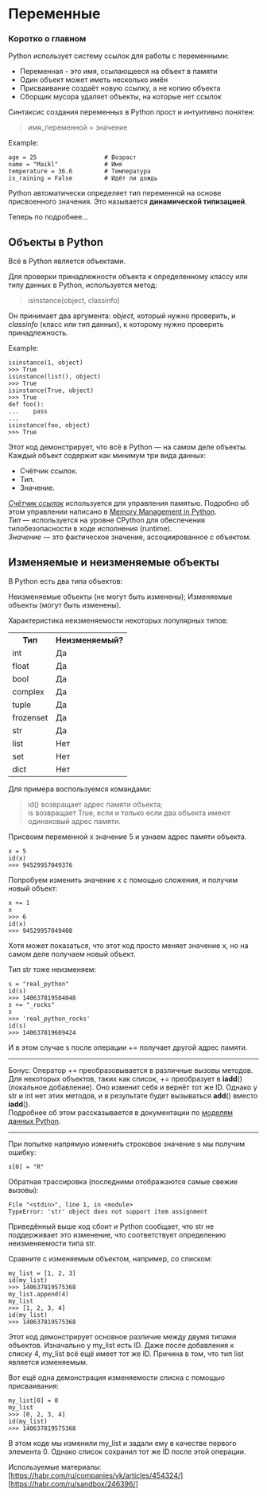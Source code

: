 # Переменные
### Коротко о главном
Python использует систему ссылок для работы с переменными:

- Переменная - это имя, ссылающееся на объект в памяти
- Один объект может иметь несколько имён
- Присваивание создаёт новую ссылку, а не копию объекта
- Сборщик мусора удаляет объекты, на которые нет ссылок

Синтаксис создания переменных в Python прост и интуитивно понятен:  

> имя_переменной = значение  

Example:  

    age = 25                   # Возраст  
    name = "Maikl"             # Имя  
    temperature = 36.6         # Температура  
    is_raining = False         # Идёт ли дождь  

Python автоматически определяет тип переменной на основе присвоенного значения. Это называется **динамической типизацией**.

Теперь по подробнее...

## Объекты в Python
Всё в Python является объектами.

Для проверки принадлежности объекта к определенному классу или типу данных в Python, используется метод: 

> isinstance(object, classinfo)

Он принимает два аргумента: *object*, который нужно проверить, и *classinfo* (класс или тип данных), к которому нужно проверить принадлежность.  

Example:

    isinstance(1, object)
    >>> True
    isinstance(list(), object)
    >>> True
    isinstance(True, object)
    >>> True
    def foo():
    ...    pass
    ...
    isinstance(foo, object)
    >>> True

Этот код демонстрирует, что всё в Python — на самом деле объекты. Каждый объект содержит как минимум три вида данных:

- Счётчик ссылок.
- Тип.
- Значение.

[*Счётчик ссылок*](https://docs.python.org/3/library/sys.html#sys.getrefcount) используется для управления памятью. Подробно об этом управлении написано в [Memory Management in Python](https://realpython.com/python-memory-management/).  
*Тип* — используется на уровне CPython для обеспечения типобезопасности в ходе исполнения (runtime).  
*Значение* — это фактическое значение, ассоциированное с объектом.

## Изменяемые и неизменяемые объекты

В Python есть два типа объектов:

Неизменяемые объекты (не могут быть изменены);
Изменяемые объекты (могут быть изменены).

Характеристика неизменяемости некоторых популярных типов:
<table>
  <tr>
    <th>Тип</th>
    <th>Неизменяемый?</th>
  </tr>
  <tr>
    <td>int</td>
    <td>Да</td>
  </tr>
  <tr>
    <td>float</td>
    <td>Да</td>
  </tr>
  <tr>
    <td>bool</td>
    <td>Да</td>
  </tr>
  <tr>
    <td>complex</td>
    <td>Да</td>
  </tr>
  <tr>
    <td>tuple</td>
    <td>Да</td>
  </tr>
  <tr>
    <td>frozenset</td>
    <td>Да</td>
  </tr>
  <tr>
    <td>str</td>
    <td>Да</td>
  </tr>
  <tr>
    <td>list</td>
    <td>Нет</td>
  </tr>
  <tr>
    <td>set</td>
    <td>Нет</td>
  </tr>
  <tr>
    <td>dict</td>
    <td>Нет</td>
  </tr>
</table>

Для примера воспользуемся командами:

> id() возвращает адрес памяти объекта;  
> is возвращает True, если и только если два объекта имеют одинаковый адрес памяти.

Присвоим переменной x значение 5 и узнаем адрес памяти объекта.

    x = 5  
    id(x)
    >>> 94529957049376

 Попробуем изменить значение x с помощью сложения, и получим новый объект:

    x += 1
    x
    >>> 6
    id(x)
    >>> 94529957049408

Хотя может показаться, что этот код просто меняет значение x, но на самом деле получаем новый объект.

Тип str тоже неизменяем:

    s = "real_python"
    id(s) 
    >>> 140637819584048
    s += "_rocks"
    s
    >>> 'real_python_rocks'
    id(s)
    >>> 140637819609424

И в этом случае s после операции += получает другой адрес памяти.

---

Бонус: Оператор += преобразовывается в различные вызовы методов.  
Для некоторых объектов, таких как список, += преобразует в __iadd__() (локальное добавление). Оно изменит себя и вернёт тот же ID. Однако у str и int нет этих методов, и в результате будет вызываться __add__() вместо __iadd__().  
Подробнее об этом рассказывается в документации по [моделям данных Python](https://docs.python.org/3/reference/datamodel.html#object.__iadd__).

---

При попытке напрямую изменить строковое значение s мы получим ошибку:

    s[0] = "R"

Обратная трассировка (последними отображаются самые свежие вызовы):

    File "<stdin>", line 1, in <mоdule>
    TypeError: 'str' object does not support item assignment

Приведённый выше код сбоит и Python сообщает, что str не поддерживает это изменение, что соответствует определению неизменяемости типа str.

Сравните с изменяемым объектом, например, со списком:

    my_list = [1, 2, 3]
    id(my_list)
    >>> 140637819575368
    my_list.append(4)
    my_list
    >>> [1, 2, 3, 4]
    id(my_list)
    >>> 140637819575368

Этот код демонстрирует основное различие между двумя типами объектов. Изначально у my_list есть ID. Даже после добавления к списку 4, my_list всё ещё имеет тот же ID. Причина в том, что тип list является изменяемым.

Вот ещё одна демонстрация изменяемости списка с помощью присваивания:

    my_list[0] = 0
    my_list
    >>> [0, 2, 3, 4]
    id(my_list)
    >>> 140637819575368

В этом коде мы изменили my_list и задали ему в качестве первого элемента 0. Однако список сохранил тот же ID после этой операции.

Используемые материалы:
[https://habr.com/ru/companies/vk/articles/454324/]
[https://habr.com/ru/sandbox/246396/]
